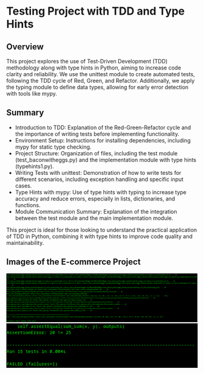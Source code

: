 # Testing Project with TDD and Type Hints

## Overview

This project explores the use of Test-Driven Development (TDD) methodology along with type hints in Python, aiming to increase code clarity and reliability. We use the unittest module to create automated tests, following the TDD cycle of Red, Green, and Refactor. Additionally, we apply the typing module to define data types, allowing for early error detection with tools like mypy.

## Summary
- Introduction to TDD: Explanation of the Red-Green-Refactor cycle and the importance of writing tests before implementing functionality.
- Environment Setup: Instructions for installing dependencies, including mypy for static type checking.
- Project Structure: Organization of files, including the test module (test_baconwitheggs.py) and the implementation module with type hints (typehints1.py).
- Writing Tests with unittest: Demonstration of how to write tests for different scenarios, including exception handling and specific input cases.
- Type Hints with mypy: Use of type hints with typing to increase type accuracy and reduce errors, especially in lists, dictionaries, and functions.
- Module Communication Summary: Explanation of the integration between the test module and the main implementation module.

This project is ideal for those looking to understand the practical application of TDD in Python, combining it with type hints to improve code quality and maintainability.

## Images of the E-commerce Project
![readme](https://github.com/ecopque/tdd/blob/main/prints/Screenshot%20from%202024-11-15%2011-13-46.png)
![readme](https://github.com/ecopque/tdd/blob/main/prints/Screenshot%20from%202024-11-15%2011-14-07.png)